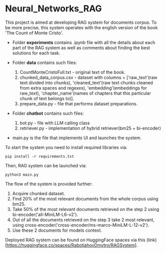 # Neural_Networks_RAG

This project is aimed at developing RAG system for documents corpus. To be more precise, this system operates with the english version of the book 'The Count of Monte Cristo'.

* Folder **experiments** contains .ipynb file with all the details about each part of the RAG system as well as comments about finding the best solutions for each task.

* Folder **data** contains such files:
  1. CountMonteCristoFull.txt - original text of the book.
  2. chunked_data_corpus.csv - dataset with columns = ['raw_text'(raw text divided into chunks), 'cleaned_text'(raw text chunks cleaned from extra spaces and regexes), 'embedding'(embeddings for raw_text), 'chapter_name'(names of chapters that this particular chunk of text belongs to)].
  3. prepare_data.py - file that performs dataset preparations.

* Folder **chatbot** contains such files:
  1. bot.py - file with LLM calling class
  2. retiriever.py - implementation of hybrid retriever(bm25 + bi-encoder)

* main.py is the file that implements UI and launches the system.

To start the system you need to install required libraries via:
```
pip install -r requirements.txt
```

Then, RAG system can be launched via:
```
python3 main.py
```

The flow of the system is provided further:
1. Acquire chunked dataset.
2. Find 20% of the most relevant documents from the whole corpus using bm25.
3. Take 50% of the most relevant documents retrieved on the step 2 using bi-encoder('all-MiniLM-L6-v2').
4. Out of all the documents retrieved on the step 3 take 2 most relevant, using cross-encoder('cross-encoder/ms-marco-MiniLM-L-12-v2').
5. Use these 2 documents for models context.

Deployed RAG system can be found on HuggingFace spaces via this (link)[https://huggingface.co/spaces/RabotiahovDmytro/RAGSystem].
